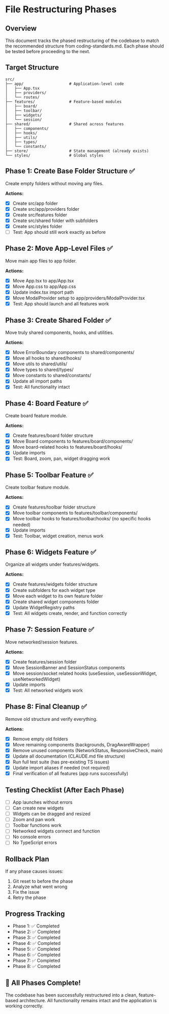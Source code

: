 # File Restructuring Phases

## Overview
This document tracks the phased restructuring of the codebase to match the recommended structure from coding-standards.md. Each phase should be tested before proceeding to the next.

## Target Structure
```
src/
├── app/                    # Application-level code
│   ├── App.tsx
│   ├── providers/
│   └── routes/
├── features/               # Feature-based modules
│   ├── board/
│   ├── toolbar/
│   ├── widgets/
│   └── session/
├── shared/                 # Shared across features
│   ├── components/
│   ├── hooks/
│   ├── utils/
│   ├── types/
│   └── constants/
├── store/                  # State management (already exists)
└── styles/                 # Global styles
```

## Phase 1: Create Base Folder Structure ✅
Create empty folders without moving any files.

**Actions:**
- [x] Create src/app folder
- [x] Create src/app/providers folder
- [x] Create src/features folder
- [x] Create src/shared folder with subfolders
- [x] Create src/styles folder
- [ ] Test: App should still work exactly as before

## Phase 2: Move App-Level Files ✅
Move main app files to app folder.

**Actions:**
- [x] Move App.tsx to app/App.tsx
- [x] Move App.css to app/App.css
- [x] Update index.tsx import path
- [x] Move ModalProvider setup to app/providers/ModalProvider.tsx
- [x] Test: App should launch and all features work

## Phase 3: Create Shared Folder ✅
Move truly shared components, hooks, and utilities.

**Actions:**
- [x] Move ErrorBoundary components to shared/components/
- [x] Move all hooks to shared/hooks/
- [x] Move utils to shared/utils/
- [x] Move types to shared/types/
- [x] Move constants to shared/constants/
- [x] Update all import paths
- [x] Test: All functionality intact

## Phase 4: Board Feature ✅
Create board feature module.

**Actions:**
- [x] Create features/board folder structure
- [x] Move Board components to features/board/components/
- [x] Move board-related hooks to features/board/hooks/
- [x] Update imports
- [x] Test: Board, zoom, pan, widget dragging work

## Phase 5: Toolbar Feature ✅
Create toolbar feature module.

**Actions:**
- [x] Create features/toolbar folder structure
- [x] Move toolbar components to features/toolbar/components/
- [x] Move toolbar hooks to features/toolbar/hooks/ (no specific hooks needed)
- [x] Update imports
- [x] Test: Toolbar, widget creation, menus work

## Phase 6: Widgets Feature ✅
Organize all widgets under features/widgets.

**Actions:**
- [x] Create features/widgets folder structure
- [x] Create subfolders for each widget type
- [x] Move each widget to its own feature folder
- [x] Create shared widget components folder
- [x] Update WidgetRegistry paths
- [x] Test: All widgets create, render, and function correctly

## Phase 7: Session Feature ✅
Move networked/session features.

**Actions:**
- [x] Create features/session folder
- [x] Move SessionBanner and SessionStatus components
- [x] Move session/socket related hooks (useSession, useSessionWidget, useNetworkedWidget)
- [x] Update imports
- [x] Test: All networked widgets work

## Phase 8: Final Cleanup ✅
Remove old structure and verify everything.

**Actions:**
- [x] Remove empty old folders
- [x] Move remaining components (backgrounds, DragAwareWrapper)
- [x] Remove unused components (NetworkStatus, ResponsiveCheck, main)
- [x] Update all documentation (CLAUDE.md file structure)
- [x] Run full test suite (has pre-existing TS issues)
- [x] Update import aliases if needed (not required)
- [x] Final verification of all features (app runs successfully)

## Testing Checklist (After Each Phase)
- [ ] App launches without errors
- [ ] Can create new widgets
- [ ] Widgets can be dragged and resized
- [ ] Zoom and pan work
- [ ] Toolbar functions work
- [ ] Networked widgets connect and function
- [ ] No console errors
- [ ] No TypeScript errors

## Rollback Plan
If any phase causes issues:
1. Git reset to before the phase
2. Analyze what went wrong
3. Fix the issue
4. Retry the phase

## Progress Tracking
- Phase 1: ✅ Completed
- Phase 2: ✅ Completed
- Phase 3: ✅ Completed
- Phase 4: ✅ Completed
- Phase 5: ✅ Completed
- Phase 6: ✅ Completed
- Phase 7: ✅ Completed
- Phase 8: ✅ Completed

## 🎉 All Phases Complete!

The codebase has been successfully restructured into a clean, feature-based architecture. All functionality remains intact and the application is working correctly.